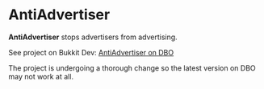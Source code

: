 AntiAdvertiser
==============

**AntiAdvertiser** stops advertisers from advertising.

See project on Bukkit Dev: [AntiAdvertiser on DBO](http://dev.bukkit.org/bukkit-plugns/antiadvertiser/)

The project is undergoing a thorough change so the latest version on DBO may not work at all.